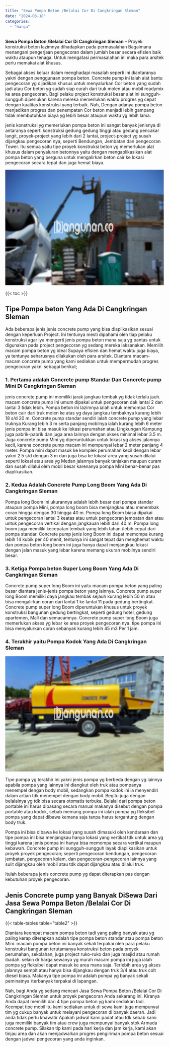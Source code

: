 ```yaml
---
title: "Sewa Pompa Beton /Belalai Cor Di Cangkringan Sleman"
date: "2024-03-18"
categories: 
  - "harga"
---
```


**Sewa Pompa Beton /Belalai Cor Di Cangkringan Sleman** – Proyek konstruksi beton lazimnya dihadapkan pada permasalahan Bagaimana menangani pengerjaan pengecoran dalam jumlah besar secara efisien baik waktu ataupun tenaga. Untuk mengatasi permasalahan ini maka para arsitek perlu memakai alat khusus.

Sebagai akses keluar dalam menghadapi masalah seperti ini diantaranya yakni dengan penggunaan pompa beton. Concrete pump ini ialah alat bantu pengecoran yg dijadikan khusus untuk menyalurkan Cor beton yang sudah jadi atau Cor beton yg sudah siap curah dari truk molen atau mobil readymix ke area pengecoran. Bagi pelaku project konstruksi besar alat ini sungguh-sungguh diperlukan karena mereka memerlukan waktu progres yg cepat dengan kualitas konstruksi yang terbaik. Nah, Dengan adanya pompa beton menjadikan progres dan penempatan Cor beton menjadi lebih gampang tidak membutuhkan biaya yg lebih besar ataupun waktu yg lebih lama.

jenis konstruksi yg memerlukan pompa beton ini sangat banyak jenisnya di antaranya seperti konstruksi gedung gedung tinggi atau gedung pencakar langit, proyek-project yang lebih dari 2 lantai, project-project yg susah dijangkau pengecoran nya, seperti Bendungan, Jembatan dan pengecoran Tower. Itu semua yaitu tipe proyek konstruksi beton yg memerlukan alat khusus dalam penyaluran betonnya yaitu dengan mengaplikasikan alat pompa beton yang berguna untuk mengalirkan beton cair ke lokasi pengecoran secara tepat dan juga hemat biaya.

![Sewa Pompa Beton /Belalai Cor Di Cangkringan Sleman](/images/sewa-concrete-pump-14.png)

{{< toc >}}

## Tipe Pompa beton Yang Ada Di Cangkringan Sleman

Ada beberapa jenis jenis concrete pump yang bisa diaplikasikan sesuai dengan keperluan Project. Ini tentunya mesti dipahami oleh tiap pelaku konstruksi agar iya mengerti jenis pompa beton mana saja yg pantas untuk digunakan pada project pengecoran yg sedang mereka laksanakan. Memilih macam pompa beton yg ideal Supaya efisien dan hemat waktu juga biaya, ya tentunya seharusnya dilakukan oleh para arsitek. Diantara macam-macam concrete pump yang kami sediakan untuk mempermudah progres pengecoran yakni sebagai berikut;

### 1\. Pertama adalah Concrete pump Standar Dan Concrete pump Mini Di Cangkringan Sleman

jenis concrete pump ini memiliki jarak jangkau tembak yg tidak terlalu jauh. macam concrete pump ini umum dipakai untuk pengecoran dak lantai 2 dan lantai 3 tidak lebih. Pompa beton ini lazimnya ialah untuk memompa Cor beton cair dari truk molen ke atas yg daya jangkau tembaknya kurang lebih 18 s/d 20 m. Concrete pump standar sendiri ialah concrete pump yang lebar truknya Kurang lebih 3 m serta panjang mobilnya ialah kurang lebih 6 meter jenis pompa ini bisa masuk ke lokasi perumahan atau Lingkungan Kampung juga pabrik-pabrik dan juga area lainnya dengan akses minimal lebar 3.5 m. Juga concrete pump Mini yg diperuntukkan untuk lokasi yg akses jalannya kecil, karena concrete pump macam ini mempunyai lebar 2 meter panjang 4 meter. Pompa mini dapat masuk ke komplek perumahan kecil dengan lebar yakni 2.5 s/d dengan 3 m dan juga bisa ke lokasi-area yang susah dilalui seperti lokasi atau area yg Medan jalannya banyak tanjakan maupun curam dan susah dilalui oleh mobil besar karenanya pompa Mini benar-benar pas diaplikasikan.

### 2\. Kedua Adalah Concrete Pump Long Boom Yang Ada Di Cangkringan Sleman

Pompa long Boom ini ukurannya adalah lebih besar dari pompa standar ataupun pompa Mini, pompa long boom bisa menjangkau atau menembak coran hingga dengan 30 hingga 40 m. Pompa long Boom biasa dipakai untuk pengecoran lantai 3 keatas atau untuk pengecoran jembatan dan atau untuk pengecoran vertikal dengan jangkauan lebih dari 40 m. Pompa long boom juga memiliki kecepatan tembak yang lebih tahan /lebih cepat dari pompa standar. Concrete pump jenis long Boom ini dapat memompa kurang lebih 14 kubik per 40 menit, tentunya ini sangat tepat dan menghemat waktu dan pompa beton long boom ini juga hanya dapat menjangkau lokasi dengan jalan masuk yang lebar karena memang ukuran mobilnya sendiri besar.

### 3\. Ketiga Pompa beton Super Long Boom Yang Ada Di Cangkringan Sleman

Concrete pump super long Boom ini yaitu macam pompa beton yang paling besar diantara jenis-jenis pompa beton yang lainnya. Concrete pump super long Boom memiliki daya jangkau tembak sejauh kurang lebih 50 m atau bisa mengalirkan coran dari lantai 1 ke lantai 11 pada gedung bertingkat. Concrete pump super long Boom diperuntukan khusus untuk proyek konstruksi bangunan gedung bertingkat, seperti gedung hotel, gedung apartemen, Mall dan semacamnya. Concrete pump super long Boom juga memerlukan akses yg lebar ke area proyek pengecoran nya. tipe pompa ini bisa menyalurkan coran sebanyak kurang lebih 45 m3 Per 1 jam.

### 4\. Terakhir yaitu Pompa Kodok Yang Ada Di Cangkringan Sleman

![Sewa Pompa Beton /Belalai Cor Di Cangkringan Sleman](/images/sewa-concrete-pump-09.png)

Tipe pompa yg terakhir ini yakni jenis pompa yg berbeda dengan yg lainnya apabila pompa yang lainnya ini diangkut oleh truk atau pompanya menempel dengan body mobil, sedangkan pompa kodok ini ia menyendiri dalam artian tdk menempel dengan body mobil. Begitu juga dengan belalainya yg tdk bisa secara otomatis terbuka. Belalai dari pompa beton portable ini harus dipasang secara manual makanya disebut dengan pompa portable atau kodok, sebab memang pompa ini ialah pompa yg fleksibel pompa yang dapat dibawa kemana saja tanpa harus tergantung dengan body truk.

Pompa ini bisa dibawa ke lokasi yang susah dimasuki oleh kendaraan dan tipe pompa ini bisa menjangkau hanya lokasi yang vertikal tdk untuk area yg tinggi karena jenis pompa ini hanya bisa memompa secara vertikal maupun kebawah. Concrete pump ini sungguh-sungguh layak diaplikasikan untuk proyek proyek pengecoran; seperti pengecoran bendungan, pengecoran jembatan, pengecoran kolam, dan pengecoran-pengecoran lainnya yang sulit dijangkau oleh mobil atau tdk dapat dijangkau atau dilalui truk.

Itulah beberapa jenis concrete pump yg dapat diterapkan pas dengan kebutuhan proyek pengecoran.

## Jenis Concrete pump yang Banyak DiSewa Dari Jasa Sewa Pompa Beton /Belalai Cor Di Cangkringan Sleman

{{< table-tables table="table2" >}}

Diantara keempat macam pompa beton tadi yang paling banyak atau yg paling kerap diterapkan adalah tipe pompa beton standar atau pompa beton Mini. macam pompa beton ini banyak sekali terpakai oleh para pelaku konstruksi bangunan terutamanya konstruksi beton pada proyek perumahan, sekolahan, juga project ruko-ruko dan juga masjid atau rumah ibadah. selain dr harga sewanya yg murah macam pompa ini juga ialah pompa yg fleksibel dapat masuk ke area mana saja. Terlebih area yg akses jalannya sempit atau hanya bisa dijangkau dengan truk 3/4 atau truk colt diesel biasa. Makanya tipe pompa ini adalah pompa yg banyak sekali peminatnya /terbanyak terpakai di lapangan.

Nah, bagi Anda yg sedang mencari Jasa Sewa Pompa Beton /Belalai Cor Di Cangkringan Sleman untuk proyek pengecoran Anda sekarang ini. Kiranya Anda dapat memilih dari 4 tipe pompa beton yg kami sediakan tadi. Keempat tipe mobil itu kami sediakan untuk di sewa kami juga mempunyai tim yg cukup banyak untuk melayani pengecoran di banyak daerah. Jadi anda tidak perlu khawatir Apakah jadwal kami padat atau tdk sebab kami juga memiliki banyak tim atau crew juga mempunyai banyak stok Armada concrete pump. Silakan tlp kami pada hari kerja dan jam kerja, kami akan tinjau area dan akan menjadwalkan progres pengiriman pompa beton sesuai dengan jadwal pengecoran yang anda inginkan.
